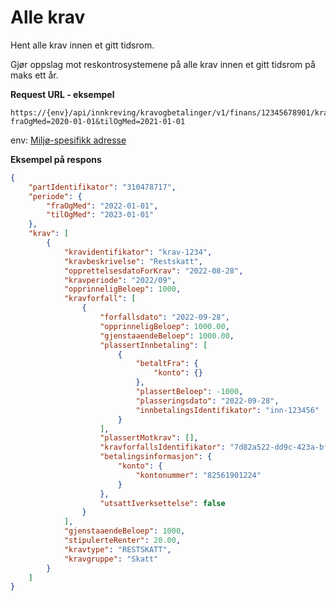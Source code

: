 # Alle krav

Hent alle krav innen et gitt tidsrom.

Gjør oppslag mot reskontrosystemene på alle krav innen et gitt tidsrom på maks ett år.

**Request URL - eksempel**
```
https://{env}/api/innkreving/kravogbetalinger/v1/finans/12345678901/krav?fraOgMed=2020-01-01&tilOgMed=2021-01-01
```
env: [Miljø-spesifikk adresse](https://skatteetaten.github.io/datasamarbeid-api-dokumentasjon/about_miljoer)

**Eksempel på respons**

```json
{
    "partIdentifikator": "310478717",
    "periode": {
        "fraOgMed": "2022-01-01",
        "tilOgMed": "2023-01-01"
    },
    "krav": [
        {
            "kravidentifikator": "krav-1234",
            "kravbeskrivelse": "Restskatt",
            "opprettelsesdatoForKrav": "2022-08-28",
            "kravperiode": "2022/09",
            "opprinneligBeloep": 1000,
            "kravforfall": [
                {
                    "forfallsdato": "2022-09-28",
                    "opprinneligBeloep": 1000.00,
                    "gjenstaaendeBeloep": 1000.00,
                    "plassertInnbetaling": [
                        {
                            "betaltFra": {
                                "konto": {}
                            },
                            "plassertBeloep": -1000,
                            "plasseringsdato": "2022-09-28",
                            "innbetalingsIdentifikator": "inn-123456"
                        }
                    ],
                    "plassertMotkrav": [],
                    "kravforfallsIdentifikator": "7d82a522-dd9c-423a-bf14-913fe4511248",
                    "betalingsinformasjon": {
                        "konto": {
                            "kontonummer": "82561901224"
                        }
                    },
                    "utsattIverksettelse": false
                }
            ],
            "gjenstaaendeBeloep": 1000,
            "stipulerteRenter": 20.00,
            "kravtype": "RESTSKATT",
            "kravgruppe": "Skatt"
        }
    ]
}
```
